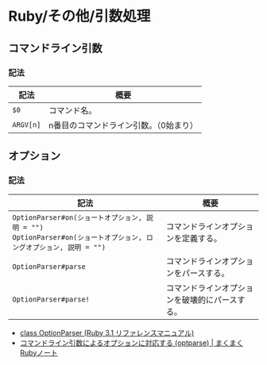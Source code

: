 # Ruby/その他/引数処理

## コマンドライン引数

### 記法

| 記法      | 概要                                   |
| --------- | -------------------------------------- |
| `$0`      | コマンド名。                           |
| `ARGV[n]` | n番目のコマンドライン引数。（0始まり） |

## オプション

### 記法

| 記法                                                         | 概要                                           |
| ------------------------------------------------------------ | ---------------------------------------------- |
| `OptionParser#on(ショートオプション, 説明 = "")`<br />`OptionParser#on(ショートオプション, ロングオプション, 説明 = "")` | コマンドラインオプションを定義する。           |
| `OptionParser#parse`                                         | コマンドラインオプションをパースする。         |
| `OptionParser#parse!`                                        | コマンドラインオプションを破壊的にパースする。 |

- [class OptionParser (Ruby 3.1 リファレンスマニュアル)](https://docs.ruby-lang.org/ja/latest/class/OptionParser.html)
- [コマンドライン引数によるオプションに対応する (optparse) | まくまくRubyノート](https://maku77.github.io/ruby/io/optparse.html)
